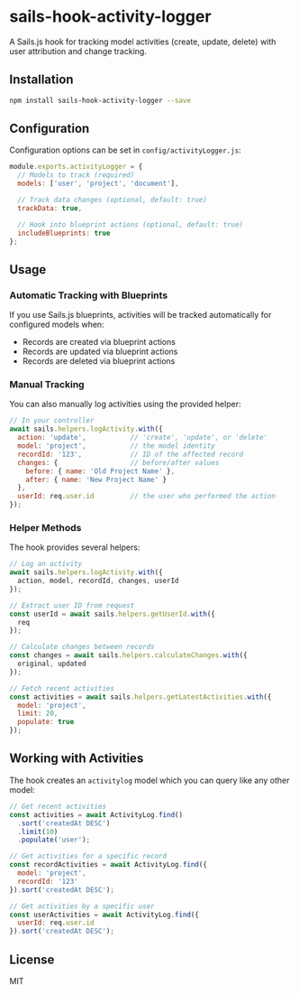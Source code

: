 # sails-hook-activity-logger

A Sails.js hook for tracking model activities (create, update, delete) with user attribution and change tracking.

## Installation

```bash
npm install sails-hook-activity-logger --save
```

## Configuration

Configuration options can be set in `config/activityLogger.js`:

```javascript
module.exports.activityLogger = {
  // Models to track (required)
  models: ['user', 'project', 'document'],

  // Track data changes (optional, default: true)
  trackData: true,

  // Hook into blueprint actions (optional, default: true)
  includeBlueprints: true
};
```

## Usage

### Automatic Tracking with Blueprints

If you use Sails.js blueprints, activities will be tracked automatically for configured models when:

- Records are created via blueprint actions
- Records are updated via blueprint actions
- Records are deleted via blueprint actions

### Manual Tracking

You can also manually log activities using the provided helper:

```javascript
// In your controller
await sails.helpers.logActivity.with({
  action: 'update',           // 'create', 'update', or 'delete'
  model: 'project',           // the model identity
  recordId: '123',            // ID of the affected record
  changes: {                  // before/after values
    before: { name: 'Old Project Name' },
    after: { name: 'New Project Name' }
  },
  userId: req.user.id         // the user who performed the action
});
```

### Helper Methods

The hook provides several helpers:

```javascript
// Log an activity
await sails.helpers.logActivity.with({
  action, model, recordId, changes, userId
});

// Extract user ID from request
const userId = await sails.helpers.getUserId.with({
  req
});

// Calculate changes between records
const changes = await sails.helpers.calculateChanges.with({
  original, updated
});

// Fetch recent activities
const activities = await sails.helpers.getLatestActivities.with({
  model: 'project',
  limit: 20,
  populate: true
});
```

## Working with Activities

The hook creates an `activitylog` model which you can query like any other model:

```javascript
// Get recent activities
const activities = await ActivityLog.find()
  .sort('createdAt DESC')
  .limit(10)
  .populate('user');

// Get activities for a specific record
const recordActivities = await ActivityLog.find({
  model: 'project',
  recordId: '123'
}).sort('createdAt DESC');

// Get activities by a specific user
const userActivities = await ActivityLog.find({
  userId: req.user.id
}).sort('createdAt DESC');
```

## License

MIT